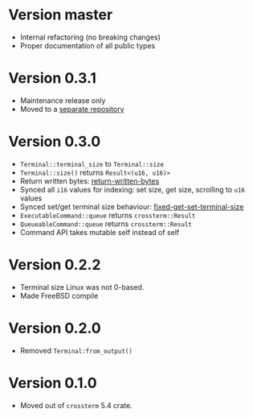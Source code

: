 # Version master

- Internal refactoring (no breaking changes)
- Proper documentation of all public types

# Version 0.3.1

- Maintenance release only
- Moved to a [separate repository](https://github.com/crossterm-rs/crossterm-terminal)

# Version 0.3.0

- `Terminal::terminal_size` to `Terminal::size`
- `Terminal::size()` returns `Result<(u16, u16)>`
- Return written bytes: [return-written-bytes]
- Synced all `i16` values for indexing: set size, get size, scrolling to `u16` values
- Synced set/get terminal size behaviour: [fixed-get-set-terminal-size]
- `ExecutableCommand::queue` returns `crossterm::Result`
- `QueueableCommand::queue` returns `crossterm::Result`
- Command API takes mutable self instead of self

[return-written-bytes]: https://github.com/crossterm-rs/crossterm/pull/212
[fixed-get-set-terminal-size]: https://github.com/crossterm-rs/crossterm/pull/242

# Version 0.2.2

- Terminal size Linux was not 0-based.
- Made FreeBSD compile

# Version 0.2.0

- Removed `Terminal:from_output()` 

# Version 0.1.0

- Moved out of `crossterm` 5.4 crate. 

